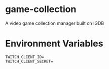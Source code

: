 # game-collection
A video game collection manager built on IGDB

# Environment Variables
```
TWITCH_CLIENT_ID=
TWITCH_CLIENT_SECRET=
```